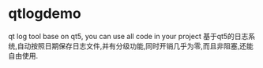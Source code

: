 # qtlogdemo
qt log tool base on qt5, you can use all code in your project
基于qt5的日志系统,自动按照日期保存日志文件,并有分级功能,同时开销几乎为零,而且非阻塞,还能自由使用.
